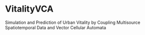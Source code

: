 # VitalityVCA
Simulation and Prediction of Urban Vitality by Coupling Multisource Spatiotemporal Data and Vector Cellular Automata
